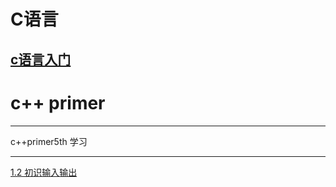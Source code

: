 # C语言

## [c语言入门](https://mp.weixin.qq.com/s/JgxmKoXsuiReD_21nd1Pdw)

# c++ primer
***
c++primer5th 学习
***
[1.2 初识输入输出]()


